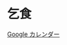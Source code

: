 # 乞食

[Google カレンダー](https://www.google.com/calendar/embed?src=t658ulv6kos7denvajhrhhn3c8%40group.calendar.google.com&ctz=Asia/Tokyo)
